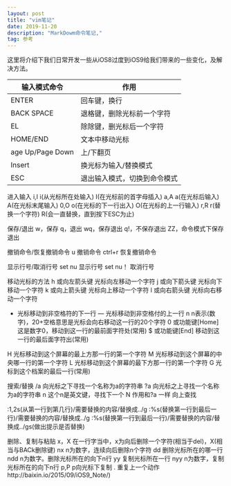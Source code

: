 ```yaml
---
layout: post
title: "vim笔记"
date: 2019-11-20  
description: "MarkDowm命令笔记,"
tag: 参考
---
```



这里将介绍下我们日常开发一些从iOS8过度到iOS9给我们带来的一些变化，及解决方法。
     

| 输入模式命令 | 作用 |
| ------------ | ---- |
|      ENTER        |   回车键，换行   |
| BACK SPACE|退格键，删除光标前一个字符|
|EL|除除键，删光标后一个字符|
|HOME/END|文本中移动光标|
|age Up/Page Down|上/下翻页|
 |Insert|换光标为输入/替换模式|
 |ESC|退出输入模式，切换到命令模式|

进入输入
  i,I i(从光标所在处输入) I(在光标前的首字母插入)
  a,A a(在光标后输入)  A(在光标末尾输入)
  0,O o(在光标的下一行出入) O(在光标的上一行输入)
  r,R r(替换一个字符) R(会一直替换，直到按下ESC为止)

保存/退出
  w，保存
  q，退出
  wq，保存退出
  q!，不保存退出
  ZZ，命令模式下保存退出

撤销命令/恢复撤销命令
  u 撤销命令
  ctrl+r 恢复撤销命令

显示行号/取消行号
  set nu 显示行号
  set nu！ 取消行号

移动光标的方法
  h 或向左箭头键 光标向左移动一个字符
  j 或向下箭头键 光标向下移动一个字符
  k 或向上箭头键 光标向上移动一个字符
  l 或向右箭头键 光标向右移动一个字符

  + 光标移动到非空格符的下一行
    — 光标移动到非空格付的上一行
    n<space> n表示(数字)，20+空格意思是光标会向右移动这一行的20个字符
    0 或功能键[Home] 这是数字0，移动到这一行的最前面字符处(常用)
    $ 或功能键[End] 移动到这一行的最后面字符出(常用)

  H 光标移动到这个屏幕的最上方那一行的第一个字符
  M 光标移动到这个屏幕的中央哪一行的第一个字符
  L 光标移动到这个屏幕的最下方那一行的第一个字符
  G 光标到这个档案的最后一行(常用)

搜索/替换
  /a 向光标之下寻找一个名称为a的字符串
  ?a 向光标之上寻找一个名称为a的字符串
  n  这个n是英文键，寻找下一个
  N  作用和?a 一样 向上查找

  :1,2s(从第一行到第几行)/需要替换的内容/替换成../g
  :%s(替换第一行到最后一行)/需要替换的内容/替换成../g
  :%s(替换第一行到最后一行)/需要替换的内容/替换成../gs(做出提示是否替换)

删除、复制与粘贴
  x，X 在一行字当中，x为向后删除一个字符(相当于del)，X(相当与BACk删除键)
  nx n为数字，连续向后删除n个字符
  dd 删除光标所在的哪一行
  ndd n为数字。删除光标所在的向下n行
  yy 复制光标所在一行
  nyy n为数字，复制光标所在的向下n行
  p,P p向光标下复制 
  . 重复上一个动作http://baixin.io/2015/09/iOS9_Note/)